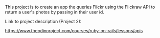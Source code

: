 This project is to create an app the queries Flickr using the Flickraw API to return a user's photos by passing in their user id.

Link to project description (Project 2):

https://www.theodinproject.com/courses/ruby-on-rails/lessons/apis


